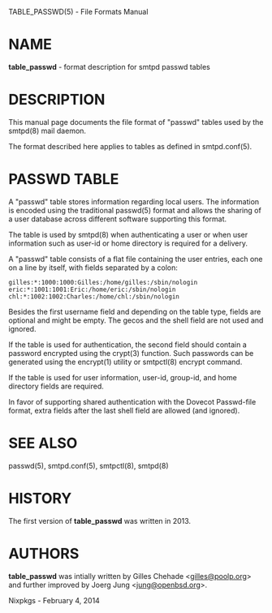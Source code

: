 TABLE\_PASSWD(5) - File Formats Manual

# NAME

**table\_passwd** - format description for smtpd passwd tables

# DESCRIPTION

This manual page documents the file format of "passwd" tables used by the
smtpd(8)
mail daemon.

The format described here applies to tables as defined in
smtpd.conf(5).

# PASSWD TABLE

A "passwd" table stores information regarding local users.
The information is encoded using the traditional
passwd(5)
format and allows the sharing of a user database across different software
supporting this format.

The table is used by
smtpd(8)
when authenticating a user or when user information such as user-id or
home directory is required for a delivery.

A "passwd" table consists of a flat file containing the user entries, each
one on a line by itself, with fields separated by a colon:

	gilles:*:1000:1000:Gilles:/home/gilles:/sbin/nologin
	eric:*:1001:1001:Eric:/home/eric:/sbin/nologin
	chl:*:1002:1002:Charles:/home/chl:/sbin/nologin

Besides the first username field and depending on the table type, fields are
optional and might be empty.
The gecos and the shell field are not used and ignored.

If the table is used for authentication, the second field should contain a
password encrypted using the
crypt(3)
function.
Such passwords can be generated using the
encrypt(1)
utility or
smtpctl(8)
encrypt command.

If the table is used for user information, user-id, group-id, and home
directory fields are required.

In favor of supporting shared authentication with the Dovecot Passwd-file
format, extra fields after the last shell field are allowed (and ignored).

# SEE ALSO

passwd(5),
smtpd.conf(5),
smtpctl(8),
smtpd(8)

# HISTORY

The first version of
**table\_passwd**
was written in 2013.

# AUTHORS

**table\_passwd**
was intially written by
Gilles Chehade &lt;[gilles@poolp.org](mailto:gilles@poolp.org)&gt;
and further improved by
Joerg Jung &lt;[jung@openbsd.org](mailto:jung@openbsd.org)&gt;.

Nixpkgs - February 4, 2014
